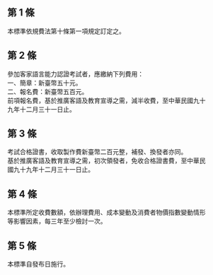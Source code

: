 第 1 條
-------
本標準依規費法第十條第一項規定訂定之。

第 2 條
-------
參加客家語言能力認證考試者，應繳納下列費用：  
一、簡章：新臺幣五十元。  
二、報名費：新臺幣五百元。  
前項報名費，基於推廣客語及教育宣導之需，減半收費，至中華民國九十  
九年十二月三十一日止。

第 3 條
-------
考試合格證書，收取製作費新臺幣二百元整，補發、換發者亦同。  
基於推廣客語及教育宣導之需，初次領發者，免收合格證書費，至中華民  
國九十九年十二月三十一日止。

第 4 條
-------
本標準所定收費數額，依辦理費用、成本變動及消費者物價指數變動情形  
等影響因素，每三年至少檢討一次。

第 5 條
-------
本標準自發布日施行。

